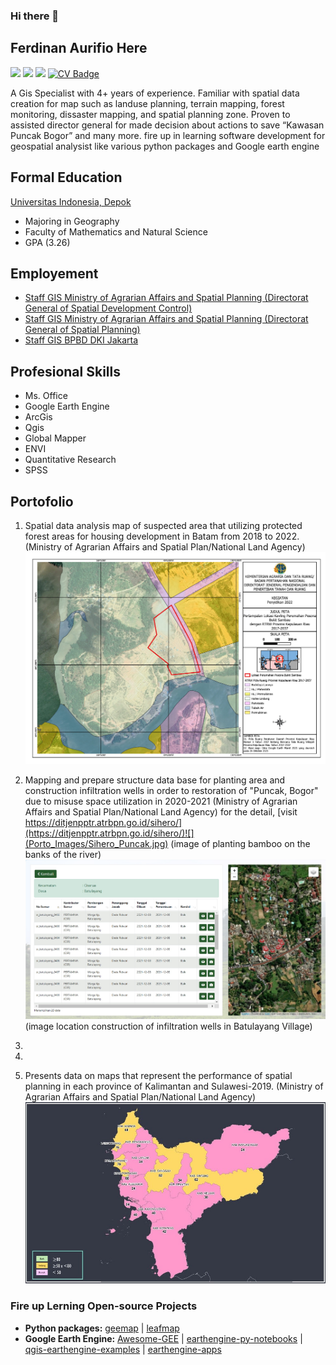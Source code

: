### Hi there 👋

## Ferdinan Aurifio Here

[![](https://img.shields.io/badge/LinkedIn-0077B5?style=for-the-badge&logo=linkedin&logoColor=white)](https://www.linkedin.com/in/aurifioferdinan/)
![](https://img.shields.io/badge/Gmail-D14836?style=for-the-badge&logo=gmail&logoColor=white)
![](https://img.shields.io/badge/Twitter-1DA1F2?style=for-the-badge&logo=twitter&logoColor=white)
[![CV Badge](https://img.shields.io/badge/My-CV-critical)]()

A Gis Specialist with 4+ years of experience. Familiar with spatial data creation for map such as landuse planning, terrain mapping, forest monitoring, dissaster mapping, and spatial planning zone. Proven to assisted director general for made decision about actions to save “Kawasan Puncak Bogor” and many more. fire up in learning software development for geospatial analysist like various python packages and Google earth engine

<!-- **fiopiohoho/fiopiohoho** is a ✨ _special_ ✨ repository because its `README.md` (this file) appears on your GitHub profile. -->

## Formal Education

[Universitas Indonesia, Depok](https://www.ui.ac.id/)

- Majoring in Geography
- Faculty of Mathematics and Natural Science
- GPA (3.26)

## Employement

- [Staff GIS Ministry of Agrarian Affairs and Spatial Planning (Directorat General of Spatial Development Control)](https://tataruang.atrbpn.go.id/)
- [Staff GIS Ministry of Agrarian Affairs and Spatial Planning (Directorat General of Spatial Planning)](https://ditjenpptr.atrbpn.go.id/pengendalian/)
- [Staff GIS BPBD DKI Jakarta](https://bpbd.jakarta.go.id/)

## Profesional Skills

- Ms. Office
- Google Earth Engine
- ArcGis
- Qgis
- Global Mapper
- ENVI
- Quantitative Research
- SPSS

## Portofolio

1. Spatial data analysis map of suspected area that utilizing protected forest areas for housing development in Batam from 2018 to 2022.
   (Ministry of Agrarian Affairs and Spatial Plan/National Land Agency) ![](Porto_Images/BTM%2036-TEMPLATE%20100K_Page1.jpg)

2. Mapping and prepare structure data base for planting area and construction infiltration wells in order to restoration of "Puncak, Bogor" due to misuse space utilization in 2020-2021
   (Ministry of Agrarian Affairs and Spatial Plan/National Land Agency)
   for the detail, [visit https://ditjenpptr.atrbpn.go.id/sihero/](https://ditjenpptr.atrbpn.go.id/sihero/)![](Porto_Images/Sihero_Puncak.jpg) (image of planting bamboo on the banks of the river)
   ![](Porto_Images/Sihero_Puncak_Sures.jpg) (image location construction of infiltration wells in Batulayang Village)

3.

4.

5. Presents data on maps that represent the performance of spatial planning in each province of Kalimantan and Sulawesi-2019. (Ministry of Agrarian Affairs and Spatial Plan/National Land Agency)![](Porto_Images/WASTEK_Kalimantan.jpg)

### Fire up Lerning Open-source Projects

- **Python packages:** [geemap](https://github.com/giswqs/geemap) | [leafmap](https://github.com/giswqs/leafmap)
- **Google Earth Engine:** [Awesome-GEE](https://github.com/giswqs/Awesome-GEE) | [earthengine-py-notebooks](https://github.com/giswqs/earthengine-py-notebooks) | [qgis-earthengine-examples](https://github.com/giswqs/qgis-earthengine-examples) | [earthengine-apps](https://github.com/giswqs/earthengine-apps)
